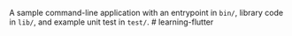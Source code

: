A sample command-line application with an entrypoint in `bin/`, library code
in `lib/`, and example unit test in `test/`.
#   l e a r n i n g - f l u t t e r  
 